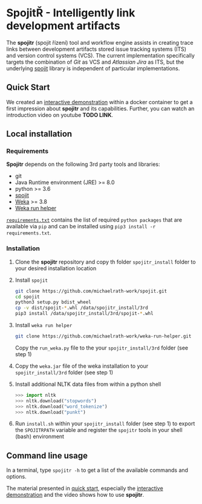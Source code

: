 # Spojit&#344; - Intelligently link development artifacts

The **spojitr** (spojit &#345;&#237;zen&#237;) tool and workflow engine assists in creating trace links between development artifacts stored issue tracking systems (ITS) and version control systems (VCS).
The current implementation specifically targets the combination of _Git_ as VCS and _Atlassian Jira_ as ITS, but the underlying [spojit](https://github.com/michaelrath-work/spojit) library is independent of particular implementations.

## Quick Start

We created an [interactive demonstration](demo.asciidoc) within a docker container to get a first impression about **spojitr** and its capabilities.
Further, you can watch an introduction video on youtube **TODO LINK**.

## Local installation

### Requirements

**Spojitr** depends on the following 3rd party tools and libraries:

* git
* Java Runtime environment (JRE) >= 8.0
* python >= 3.6
* [spojit](https://github.com/michaelrath-work/spojit)
* [Weka](https://www.cs.waikato.ac.nz/ml/weka/) >= 3.8
* [Weka run helper](https://github.com/michaelrath-work/weka-run-helper)

[`requirements.txt`](requirements.txt) contains the list of required `python packages` that are available via `pip` and can be installed using `pip3 install -r requirements.txt`.

### Installation

1. Clone the **spojitr** repository and copy th folder `spojitr_install` folder to your desired installation location
2. Install `spojit`

    ```bash
    git clone https://github.com/michaelrath-work/spojit.git
    cd spojit
    python3 setup.py bdist_wheel
    cp -v dist/spojit-*.whl /data/spojitr_install/3rd
    pip3 install /data/spojitr_install/3rd/spojit-*.whl
    ```

3. Install `weka run helper`

    ```bash
    git clone https://github.com/michaelrath-work/weka-run-helper.git
    ```

    Copy the `run_weka.py` file to the your `spojitr_install/3rd` folder (see step 1)

4. Copy the `weka.jar` file of the weka installation to your `spojitr_install/3rd` folder (see step 1)

5. Install additional NLTK data files from within a python shell

    ```python
    >>> import nltk
    >>> nltk.download("stopwords")
    >>> nltk.download("word_tokenize")
    >>> nltk.download("punkt")
    ```

6. Run `install.sh` within your `spojitr_install` folder (see step 1) to export the `SPOJITRPATH` variable and register the `spojitr` tools in your shell (bash) environment

## Command line usage

In a terminal, type `spojitr -h` to get a list of the available commands and options.

The material presented in [quick start](#Quick-Start), especially the [interactive demonstration](demo.asciidoc) and the video shows how to use **spojitr**.
